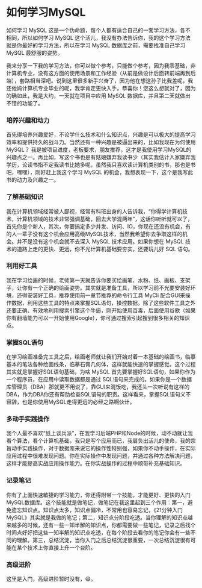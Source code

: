 
如何学习MySQL
===

如何学习 MySQL 这是一个伪命题，每个人都有适合自己的一套学习方法，各不相同，所以如何学习 MySQL 这个活儿，我没有办法告诉你，我的这个学习方法就是你最好的学习方法，所以在学习 MySQL 数据库之前，需要找准自己学习 MySQL 最舒服的姿势。

我来分享一下我的学习方法，你可以做个参考，只能做个参考，因为我零基础，非计算机专业，没有这方面的使用场景和工作经验（从前是做设计后面转前端再到后端），套路相当深吧。说到这里很多新手兴奋了，因为他在想这孙子比我差呢，我还他妈计算机专业毕业的呢，我学肯定更快入手。恭喜你！您这么想就对了，因为的确如此，我是大约，一天就在项目中应用 MySQL 数据库，并且第二天就做出不错的功能了。

### 培养兴趣和动力

首先得培养兴趣爱好，不论学什么技术和什么知识点，兴趣是可以极大的提高学习效率和提供持久的战斗力。当然还有一种兴趣是被逼出来的，比如我现在为何使用 MySQL？ 我是被项目进度，老板要求，朋友推荐，这才是我使用学习MySQL的兴趣点之一。再比如，写这个书也是有姑娘嫌弃我读书少（其实我估计人家嫌弃我学历，论读书指不定我读书比她多呢，虽然我只喜欢读计算机类别的书，那也是书吧，嘿嘿），刚好赶上我这个学习 MySQL 的机会，我想表现一下，这个是我写此书的动力及兴趣之一。

### 了解基础知识

我在计算机领域经常被人鄙视，经常有科班出身的人告诉我，“你得学计算机技术，计算机领域的技术非常强调基础，回去大学混两年”，这话你听听就可以了，首先你是个新人，其次，你要搞定多少并发、访问、IO，你现在还没有机会，有的人一辈子没有这个机会应用高级MySQL技术，当然我希望你去争取这样的机会。并不是没有这个机会就不去深入 MySQL 技术应用。如果你想在 MySQL 技术的道路上走的更快、更远，你不光计算机基础要夯实，还要玩儿好 SQL 语句。

### 利用好工具

我在学习绘画的时候，老师第一天就告诉你要买绘画笔、水粉、纸、画板、支架子，让你有一个正确的绘画姿势。其实就是准备工具，所以学习前不光要安装好环境，还得安装好工具，推荐使用前一章节推荐的命令行工具 MyCli 配合GUI来操作数据，利用这些工具的特点来掌握SQL语句，操控数据。除了这些软件工具之外还要正确、有效地利用搜索引擎这个牛逼，刚开始使用百毒，后面使用谷歌（如果你有翻墙能力可以一开始使用Google），你可通过搜索引起搜到很多相关的知识点。

### 掌握SQL语句

在学习绘画准备完工具之后，绘画老师就让我们开始对着一本基础的绘画书，临摹基本的笔法各种绘画线条，临摹石膏几何体，这样就能快速的掌握感觉。这个过程其实就是掌握好SQL语句基础，为啥 MySQL 首先要掌握好SQL语句，如果你作为一个程序员，在应用中读取数据都是通过 SQL语句来完成的。如果你是一个数据库管理员（DBA）那就更不用说了，靠GUI来混饭吃，我还头一次听说有这样的DBA，作为DBA你还有帮助检查SQL语句的职责。这样看来，掌握SQL语句义不容辞，也是你使用MySQL走得更远的必经之路啊伙计。

### 多动手实践操作

我个人最不喜欢“纸上谈兵派”，在我学习后端PHP和Node的时候，动不动就让我看个算法，看个计算机基础，我只是写个应用而已，我肩负出活儿的使命，我的宗旨动手实践操作，对于数据库来说它的操作性特别强，如果你不动手操作，在实际应用过程中很难发现问题。你在实际操作中发现问题，并通过各种方法解决问题，这样才能提高实战应用操作能力。在你实战操作的过程中顺带补充基础知识。

### 记录笔记

你有了上面快速敏捷的学习能力，你还得附带一个技能，才能更好、更快的入门MySQL数据库。这个技能就是做笔记，做笔记在我这里起到三个作用：第一，避免遗忘知识点。知识点太多，知识点偏冷，不常用也容易忘记，《21分钟入门MySQL》其实就是我做的笔记；第二，知识点分阶段吃透。当你理解的知识点越来越多的时候，还有一些一知半解的知识点，你都需要做一些笔记，记录之后找个时间点好好把这些一知半解的知识点吃透，在每个阶段去看你的笔记你会有一些不同的理解。第三，总结沉淀，当你入门之后总结沉淀很重要，一次总结沉淀很有可能在某个技术上你直接上升一个台阶。

### 高级进阶

这里是入门，高级进阶暂时没有，😄。